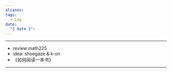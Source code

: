 ```yaml
---
aliases:
tags:
  - Log
date:
  "{ date }":
---
```

---
- review math225
- idea: shoegaze & k-on
- 《如何阅读一本书》
 ---


